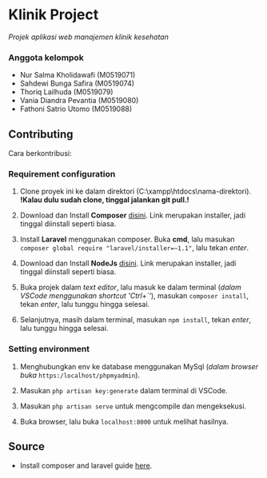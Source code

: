 # Klinik Project

_Projek aplikasi web manajemen klinik kesehatan_

### Anggota kelompok
* Nur Salma Kholidawafi (M0519071)
* Sahdewi Bunga Safira (M0519074)
* Thoriq Lailhuda (M0519079)
* Vania Diandra Pevantia (M0519080)
* Fathoni Satrio Utomo (M0519088)

## Contributing
Cara berkontribusi:

### Requirement configuration
1. Clone proyek ini ke dalam direktori (C:\xampp\htdocs\nama-direktori). 
__!Kalau dulu sudah clone, tinggal jalankan git pull.!__

1. Download dan Install __Composer__ [disini](https://getcomposer.org/Composer-Setup.exe). Link merupakan installer, jadi tinggal diinstall seperti biasa.

1. Install __Laravel__ menggunakan composer. Buka __cmd__, lalu masukan `composer global require "laravel/installer=~1.1"`, lalu tekan _enter_.

1. Download dan Install __NodeJs__ [disini](https://nodejs.org/en/download/). Link merupakan installer, jadi tinggal diinstall seperti biasa.

1. Buka projek dalam _text editor_, lalu masuk ke dalam terminal (_dalam VSCode menggunakan shortcut 'Ctrl+\`'_), masukan `composer install`, tekan _enter_, lalu tunggu hingga selesai.

1. Selanjutnya, masih dalam terminal, masukan `npm install`, tekan _enter_, lalu tunggu hingga selesai.


### Setting environment
1. Menghubungkan env ke database menggunakan MySql (_dalam browser buka_ `https:/localhost/phpmyadmin`).

1. Masukan `php artisan key:generate` dalam terminal di VSCode.

1. Masukan `php artisan serve` untuk mengcompile dan mengeksekusi.

1. Buka browser, lalu buka `localhost:8000` untuk melihat hasilnya.


## Source
* Install composer and laravel guide [here](https://laravel.com/docs/4.2).